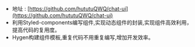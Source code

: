* 地址 : [https://github.com/hututuQWQ/chat-ui](https://github.com/hututuQWQ/chat-ui)
* 利用Styled-components编写组件,实现动态组件的封装,实现组件高效利用，提高代码的复用度。
* Hygen构建组件模板,重复代码不用重复编写,增加开发效率。
